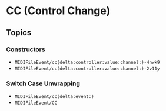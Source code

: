 # CC (Control Change)

## Topics

### Constructors

- ``MIDIFileEvent/cc(delta:controller:value:channel:)-4nwk9``
- ``MIDIFileEvent/cc(delta:controller:value:channel:)-2v11y``

### Switch Case Unwrapping

- ``MIDIFileEvent/cc(delta:event:)``
- ``MIDIFileEvent/CC``
